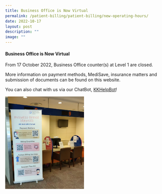 ```yaml
---
title: Business Office is Now Virtual
permalink: /patient-billing/patient-billing/new-operating-hours/
date: 2022-10-17
layout: post
description: ""
image: ""
---
```

#### **Business Office is Now Virtual**

From 17 October 2022, Business Office counter(s) at Level 1 are closed.
	
More information on payment methods, MediSave, insurance matters and submission of documents can be found on this website.

You can also chat with us via our ChatBot, [KKHelpBot](https://www.kkh.com.sg/about-kkh/contact-us)!

<img src="/images/standee.jpg" width="50%">